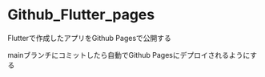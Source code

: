 # Github_Flutter_pages
Flutterで作成したアプリをGithub Pagesで公開する

mainブランチにコミットしたら自動でGithub Pagesにデプロイされるようにする